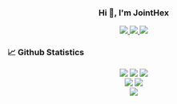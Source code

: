 <h3 align="center">Hi 👋, I'm JointHex</h3>

<p align="center">
    <a title="Github Total Stars" target="_blank" href="https://github.com/jhex-git">
        <img src="https://img.shields.io/github/stars/jhex-git.svg?logo=star&label=Total%20Stars&color=success" />
    </a>
    <a title="Github Followers" target="_blank" href="https://github.com/jhex-git">
        <img src="https://img.shields.io/badge/dynamic/json?label=GitHub&suffix=%20followers&query=%24.data.totalSubs&url=https%3A%2F%2Fapi.spencerwoo.com%2Fsubstats%2F%3Fsource%3Dgithub%26queryKey%3Djhex-git&color=blue&logo=github&longCache=true" />
    </a>
    <a title="My Blog Site" target="_blank" href="http://jointhex.top">
        <img src="https://img.shields.io/badge/%E5%8D%9A%E5%AE%A2%20(blog)-jointhex.top-orange" />
    </a>
</p>


### 📈 Github Statistics

<div align="center">
    <img src="https://github-profile-summary-cards.vercel.app/api/cards/profile-details?username=JHex-git&theme=nord_bright" />
    <img src="http://github-profile-summary-cards.vercel.app/api/cards/most-commit-language?username=JHex-git&theme=nord_bright" />
    <span></span>
    <img src="http://github-profile-summary-cards.vercel.app/api/cards/repos-per-language?username=JHex-git&theme=nord_bright" />
    <br />
    <img src="http://github-profile-summary-cards.vercel.app/api/cards/stats?username=JHex-git&theme=nord_bright" />
    <img src="http://github-profile-summary-cards.vercel.app/api/cards/productive-time?username=JHex-git&theme=nord_bright" />
    <br />
    <img src="https://github-readme-streak-stats.herokuapp.com/?user=JHex-git&theme=tokyonight_duo" />
</div>


